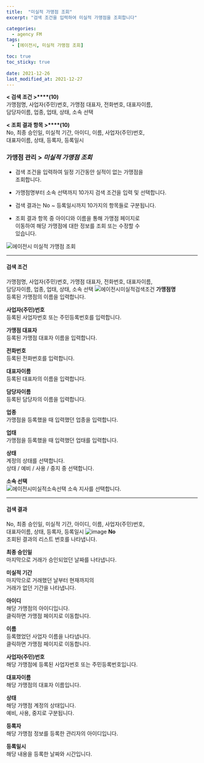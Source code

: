 ```yaml
---
title:  "미실적 가맹점 조회"
excerpt: "검색 조건을 입력하여 미실적 가맹점을 조회합니다"

categories:
  - agency FM
tags:
  - [에이전시, 미실적 가맹점 조회]

toc: true
toc_sticky: true
 
date: 2021-12-26
last_modified_at: 2021-12-27
---
```


**< 검색 조건 >****(10)**
<br>가맹점명, 사업자(주민)번호, 가맹점 대표자, 전화번호, 대표자이름,<br>담당자이름, 업종, 업태, 상태, 소속 선택

**< 조회 결과 항목 >****(10)**
<br>No, 최종 승인일, 미실적 기간, 아이디, 이름, 사업자(주민)번호,<br>대표자이름, 상태, 등록자, 등록일시

### 가맹점 관리 > *미실적 가맹점 조회*

- 검색 조건을 입력하여 일정 기간동안 실적이 없는 가맹점을<br> 조회합니다.

- 가맹점명부터 소속 선택까지 10가지 검색 조건을 입력 및 선택합니다.

- 검색 결과는 No ~ 등록일시까지 10가지의 항목들로 구분됩니다.

- 조회 결과 항목 중 아이디와 이름을 통해 가맹점 페이지로<br>이동하여 해당 가맹점에 대한 정보를 조회 또는 수정할 수<br> 있습니다.

![에이전시 미실적 가맹점 조회](https://user-images.githubusercontent.com/95394003/147437827-6bab801a-f3fb-4620-8b90-4ecb6f2841d0.jpeg)

---

#### 검색 조건
가맹점명, 사업자(주민)번호, 가맹점 대표자, 전화번호, 대표자이름,<br>담당자이름, 업종, 업태, 상태, 소속 선택
![에이전시미실적검색조건](https://user-images.githubusercontent.com/95394003/147437909-51b3c41f-971c-45b2-a87f-fe1028714ac3.jpeg)
**가맹점명**<br>
등록된 가맹점의 이름을 입력합니다.

**사업자(주민)번호**<br>
등록된 사업자번호 또는 주민등록번호를 입력합니다.

**가맹점 대표자**<br>
등록된 가맹점 대표자 이름을 입력합니다.

**전화번호**<br>
등록된 전화번호를 입력합니다.

**대표자이름**<br>
등록된 대표자의 이름을 입력합니다.

**담당자이름**<br>
등록된 담당자의 이름을 입력합니다.

**업종**<br>
가맹점을 등록했을 때 입력했던 업종을 입력합니다.

**업태**<br>
가맹점을 등록했을 때 입력했던 업태를 입력합니다.

**상태**<br>
계정의 상태를 선택합니다. <br>
상태 / 예비 / 사용 / 중지 중 선택합니다.
<br>

**소속 선택**<br>
![에이전시미실적소속선택](https://user-images.githubusercontent.com/95394003/147437957-a357c77b-25f3-414e-bb64-79b3dcd5aa08.jpeg)
소속 지사를 선택합니다.

---

#### 검색 결과
No, 최종 승인일, 미실적 기간, 아이디, 이름, 사업자(주민)번호,<br>대표자이름, 상태, 등록자, 등록일시
![image](https://user-images.githubusercontent.com/95394003/146147105-1b226e60-e6c7-4dcf-9b4a-ec21b2da30fc.jpeg)
**No**<br>
조회된 결과의 리스트 번호를 나타냅니다.

**최종 승인일**<br>
마지막으로 거래가 승인되었던 날짜를 나타냅니다.

**미실적 기간**<br>
마지막으로 거래했던 날부터 현재까지의<br>거래가 없던 기간을 나타냅니다.

**아이디**<br>
해당 가맹점의 아이디입니다.<br>클릭하면 가맹점 페이지로 이동합니다.

**이름**<br>
등록했었던 사업자 이름을 나타냅니다.<br>클릭하면 가맹점 페이지로 이동합니다.

**사업자(주민)번호**<br>
해당 가맹점에 등록된 사업자번호 또는 주민등록번호입니다.

**대표자이름**<br>
해당 가맹점의 대표자 이름입니다.

**상태**<br>
해당 가맹점 계정의 상태입니다. <br>예비, 사용, 중지로 구분됩니다.

**등록자**<br>
해당 가맹점 정보를 등록한 관리자의 아이디입니다.

**등록일시**<br>
해당 내용을 등록한 날짜와 시간입니다.